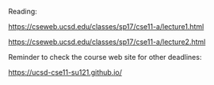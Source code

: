 Reading:

https://cseweb.ucsd.edu/classes/sp17/cse11-a/lecture1.html

https://cseweb.ucsd.edu/classes/sp17/cse11-a/lecture2.html


Reminder to check the course web site for other deadlines:

https://ucsd-cse11-su121.github.io/
